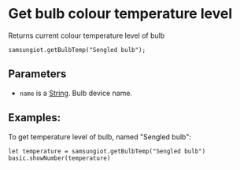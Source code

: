 # Get bulb colour temperature level

Returns current colour temperature level of bulb

```sig
samsungiot.getBulbTemp("Sengled bulb");
```

## Parameters

* `name` is a [String](/types/string). Bulb device name.

## Examples:

To get temperature level of bulb, named "Sengled bulb":

```blocks
let temperature = samsungiot.getBulbTemp("Sengled bulb")
basic.showNumber(temperature)
```
